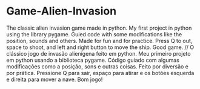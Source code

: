 # Game-Alien-Invasion
The classic alien invasion game made in python. My first project in python using the library pygame. Guied code with some modifications like the position, sounds and others. Made for fun and for practice. Press Q to out, space to shoot, and left and right button to move the ship. Good game. // O clássico jogo de invasão alienígena feito em python. Meu primeiro projeto em python usando a biblioteca pygame. Código guiado com algumas modificações como a posição, sons e outras coisas. Feito por diversão e por prática. Pressione Q para sair, espaço para atirar e os botões esquerda e direita para mover a nave. Bom jogo!

